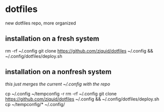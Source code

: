 # dotfiles
new dotfiles repo, more organized

## installation on a fresh system
rm -rf ~/.config
git clone https://github.com/zjquid/dotfiles ~/.config && ~/.config/dotfiles/deploy.sh

## installation on a nonfresh system
*this just merges the current ~/.config with the repo*

cp ~/.config ~/tempconfig -r
rm -rf ~/.config
git clone https://github.com/zjquid/dotfiles ~/.config && ~/.config/dotfiles/deploy.sh
cp ~/tempconfig/* ~/.config/
